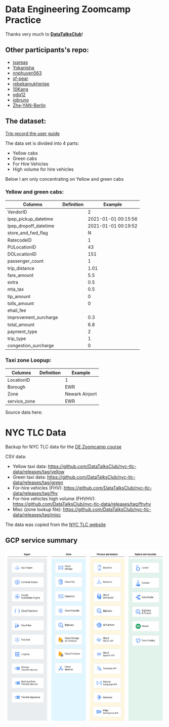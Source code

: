 # Data Engineering Zoomcamp Practice

Thanks very much to [**DataTalksClub**](https://github.com/DataTalksClub)!

## Other participants's repo:
- [jxareas](https://github.com/jxareas/de-zoomcamp-2024)
- [Yokanisha](https://github.com/Yokanisha/DataZoomCamp2024)
- [nnphuyen563](https://github.com/nnphuyen563/DE-Zoomcamp-2024)
- [sf-pear](https://github.com/sf-pear/data-engineering)
- [rebekamukherjee](https://github.com/rebekamukherjee/data-engineering-zoomcamp)
- [10Kang](https://github.com/10Kang/DE_Zoomcamp2024_ZY)
- [gdq12](https://github.com/gdq12/data-engineering-zoomcamp-2024)
- [iobruno](https://github.com/iobruno/data-engineering-zoomcamp)
- [Zhe-YAN-Berlin](https://github.com/Zhe-YAN-Berlin/Data_Eden)



## The dataset:
[Trip record the user guide](https://www.nyc.gov/assets/tlc/downloads/pdf/trip_record_user_guide.pdf)


The data set is divided into 4 parts:

- Yellow cabs
- Green cabs
- For Hire Vehicles
- High volume for hire vehicles



Below I am only concentrating on Yellow and green cabs

### Yellow and green cabs:


| Columns               | Definition | Example             |
| --------------------- | ---------- | ------------------- |
| VendorID              |            | 2                   |
| lpep_pickup_datetime  |            | 2021-01-01 00:15:56 |
| lpep_dropoff_datetime |            | 2021-01-01 00:19:52 |
| store_and_fwd_flag    |            | N                   |
| RatecodeID            |            | 1                   |
| PULocationID          |            | 43                  |
| DOLocationID          |            | 151                 |
| passenger_count       |            | 1                   |
| trip_distance         |            | 1.01                |
| fare_amount           |            | 5.5                 |
| extra                 |            | 0.5                 |
| mta_tax               |            | 0.5                 |
| tip_amount            |            | 0                   |
| tolls_amount          |            | 0                   |
| ehail_fee             |            |                     |
| improvement_surcharge |            | 0.3                 |
| total_amount          |            | 6.8                 |
| payment_type          |            | 2                   |
| trip_type             |            | 1                   |
| congestion_surcharge  |            | 0                   |



### Taxi zone Loopup:

| Columns      | Definition | Example        |
| ------------ | ---------- | -------------- |
| LocationID   |            | 1              |
| Borough      |            | EWR            |
| Zone         |            | Newark Airport |
| service_zone |            | EWR            |


Source data here:
# NYC TLC Data 

Backup for NYC TLC data for the [DE Zoomcamp course](https://github.com/DataTalksClub/data-engineering-zoomcamp/)

CSV data:

* Yellow taxi data: https://github.com/DataTalksClub/nyc-tlc-data/releases/tag/yellow
* Green taxi data: https://github.com/DataTalksClub/nyc-tlc-data/releases/tag/green
* For-hire vehicles (FHV): https://github.com/DataTalksClub/nyc-tlc-data/releases/tag/fhv
* For-hire vehicles high volume (FHVHV): https://github.com/DataTalksClub/nyc-tlc-data/releases/tag/fhvhv
* Misc (zone lookup file): https://github.com/DataTalksClub/nyc-tlc-data/releases/tag/misc

The data was copied from the [NYC TLC website](https://www1.nyc.gov/site/tlc/about/tlc-trip-record-data.page)



## GCP service summary
![alt text](imgs/image.png)